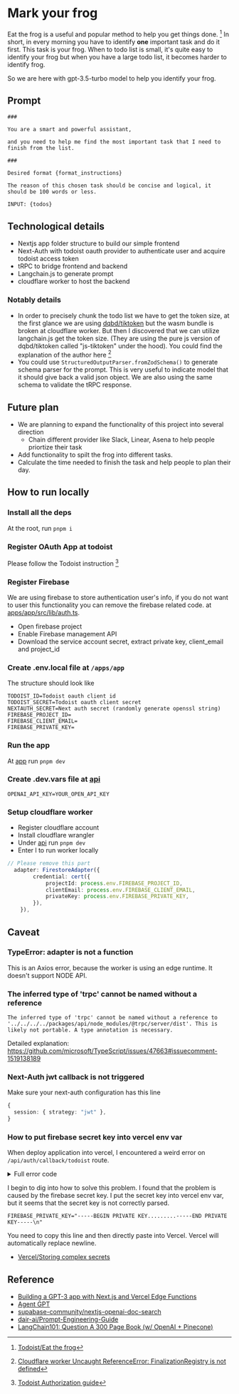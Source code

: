 # Mark your frog

Eat the frog is a useful and popular method to help you get things done. [^1] In short, in every morning you have to identify **one** important task and do it first. This task is your frog. When to todo list is small, it's quite easy to identify your frog but when you have a large todo list, it becomes harder to identify frog.

So we are here with gpt-3.5-turbo model to help you identify your frog.

## Prompt

```
### 

You are a smart and powerful assistant,

and you need to help me find the most important task that I need to finish from the list. 

###

Desired format {format_instructions}

The reason of this chosen task should be concise and logical, it should be 100 words or less.

INPUT: {todos}
```

## Technological details

- Nextjs app folder structure to build our simple frontend
- Next-Auth with todoist oauth provider to authenticate user and acquire todoist access token
- tRPC to bridge frontend and backend
- Langchain.js to generate prompt
- cloudflare worker to host the backend 

### Notably details

- In order to precisely chunk the todo list we have to get the token size, at the first glance we are using [dqbd/tiktoken](https://github.com/dqbd/tiktoken) but the wasm bundle is broken at cloudflare worker. But then I discovered that we can utilize langchain.js get the token size. (They are using the pure js version of dqbd/tiktoken called "js-tiktoken" under the hood). You could find the explanation of the author here [^2]
- You could use `StructuredOutputParser.fromZodSchema()` to generate schema parser for the prompt. This is very useful to indicate model that it should give back a valid json object. We are also using the same schema to validate the tRPC response.

## Future plan

- We are planning to expand the functionality of this project into several direction
  - Chain different provider like Slack, Linear, Asena to help people priortize their task
- Add functionality to spilt the frog into different tasks.
- Calculate the time needed to finish the task and help people to plan their day.

## How to run locally

### Install all the deps

At the root, run `pnpm i`

### Register OAuth App at todoist

Please follow the Todoist instruction [^3]

### Register Firebase

We are using firebase to store authentication user's info, if you do not want to user this functionality you can remove the firebase related code. at [apps/app/src/lib/auth.ts](./apps/app/src/lib/auth.ts). 

- Open firebase project
- Enable Firebase management API 
- Download the service account secret, extract private key, client_email and project_id

### Create .env.local file at `/apps/app`

The structure should look like

```
TODOIST_ID=Todoist oauth client id
TODOIST_SECRET=Todoist oauth client secret
NEXTAUTH_SECRET=Next auth secret (randomly generate openssl string)
FIREBASE_PROJECT_ID=
FIREBASE_CLIENT_EMAIL=
FIREBASE_PRIVATE_KEY=
```

### Run the app

At [app](/apps/app/) run `pnpm dev`

### Create .dev.vars file at [api](/packages/api/)

```
OPENAI_API_KEY=YOUR_OPEN_API_KEY
```


### Setup cloudflare worker

- Register cloudflare account
- Install cloudflare wrangler
- Under [api](/packages/api/) run `pnpm dev`
- Enter l to run worker locally


```ts
// Please remove this part
  adapter: FirestoreAdapter({
		credential: cert({
			projectId: process.env.FIREBASE_PROJECT_ID,
			clientEmail: process.env.FIREBASE_CLIENT_EMAIL,
			privateKey: process.env.FIREBASE_PRIVATE_KEY,
		}),
	}),
```


## Caveat

### TypeError: adapter is not a function

This is an Axios error, because the worker is using an edge runtime. It doesn't support NODE API.

### The inferred type of 'trpc' cannot be named without a reference

```
The inferred type of 'trpc' cannot be named without a reference to '../../../../packages/api/node_modules/@trpc/server/dist'. This is likely not portable. A type annotation is necessary.
```

Detailed explanation: https://github.com/microsoft/TypeScript/issues/47663#issuecomment-1519138189

### Next-Auth jwt callback is not triggered

Make sure your next-auth configuration has this line

```ts
{
  session: { strategy: "jwt" },
}
```

### How to put firebase secret key into vercel env var


When deploy application into vercel, I encountered a weird error on `/api/auth/callback/todoist` route. 

<details>
  <summary>Full error code</summary>

  ```
    [next-auth][error][OAUTH_CALLBACK_HANDLER_ERROR] 
    https://next-auth.js.org/errors#oauth_callback_handler_error 2 UNKNOWN: Getting metadata from plugin failed with error: error:1E08010C:DECODER routines::unsupported Error: 2 UNKNOWN: Getting metadata from plugin failed with error: error:1E08010C:DECODER routines::unsupported
        at callErrorFromStatus (/var/task/node_modules/.pnpm/@grpc+grpc-js@1.8.14/node_modules/@grpc/grpc-js/build/src/call.js:31:19)
        at Object.onReceiveStatus (/var/task/node_modules/.pnpm/@grpc+grpc-js@1.8.14/node_modules/@grpc/grpc-js/build/src/client.js:351:73)
        at Object.onReceiveStatus (/var/task/node_modules/.pnpm/@grpc+grpc-js@1.8.14/node_modules/@grpc/grpc-js/build/src/client-interceptors.js:323:181)
        at /var/task/node_modules/.pnpm/@grpc+grpc-js@1.8.14/node_modules/@grpc/grpc-js/build/src/resolving-call.js:94:78
        at process.processTicksAndRejections (node:internal/process/task_queues:77:11)
    for call at
        at ServiceClientImpl.makeServerStreamRequest (/var/task/node_modules/.pnpm/@grpc+grpc-js@1.8.14/node_modules/@grpc/grpc-js/build/src/client.js:334:34)
        at ServiceClientImpl.<anonymous> (/var/task/node_modules/.pnpm/@grpc+grpc-js@1.8.14/node_modules/@grpc/grpc-js/build/src/make-client.js:105:19)
        at /var/task/node_modules/.pnpm/@google-cloud+firestore@6.6.0/node_modules/@google-cloud/firestore/build/src/v1/firestore_client.js:227:29
        at /var/task/node_modules/.pnpm/google-gax@3.6.0/node_modules/google-gax/build/src/streamingCalls/streamingApiCaller.js:38:28
        at /var/task/node_modules/.pnpm/google-gax@3.6.0/node_modules/google-gax/build/src/normalCalls/timeout.js:44:16
        at Object.request (/var/task/node_modules/.pnpm/google-gax@3.6.0/node_modules/google-gax/build/src/streamingCalls/streaming.js:130:40)
        at Timeout.makeRequest [as _onTimeout] (/var/task/node_modules/.pnpm/retry-request@5.0.2/node_modules/retry-request/index.js:141:28)
        at listOnTimeout (node:internal/timers:569:17)
        at process.processTimers (node:internal/timers:512:7)
    Caused by: Error
        at Query._get (/var/task/node_modules/.pnpm/@google-cloud+firestore@6.6.0/node_modules/@google-cloud/firestore/build/src/reference.js:1717:23)
        at Query.get (/var/task/node_modules/.pnpm/@google-cloud+firestore@6.6.0/node_modules/@google-cloud/firestore/build/src/reference.js:1705:21)
        at getOneDoc (/var/task/apps/app/.next/server/chunks/837.js:290:52)
        at getUserByAccount (/var/task/apps/app/.next/server/chunks/837.js:134:35)
        at _callee2$ (/var/task/node_modules/.pnpm/next-auth@4.22.1_next@13.4.1_react-dom@18.2.0_react@18.2.0/node_modules/next-auth/core/errors.js:365:29)
        at tryCatch (/var/task/node_modules/.pnpm/@babel+runtime@7.21.5/node_modules/@babel/runtime/helpers/regeneratorRuntime.js:44:17)
        at Generator.<anonymous> (/var/task/node_modules/.pnpm/@babel+runtime@7.21.5/node_modules/@babel/runtime/helpers/regeneratorRuntime.js:125:22)
        at Generator.next (/var/task/node_modules/.pnpm/@babel+runtime@7.21.5/node_modules/@babel/runtime/helpers/regeneratorRuntime.js:69:21)
        at asyncGeneratorStep (/var/task/node_modules/.pnpm/@babel+runtime@7.21.5/node_modules/@babel/runtime/helpers/asyncToGenerator.js:3:24)
        at _next (/var/task/node_modules/.pnpm/@babel+runtime@7.21.5/node_modules/@babel/runtime/helpers/asyncToGenerator.js:22:9) {
      name: 'GetUserByAccountError',
      code: 2
    }
  ```
</details>

I begin to dig into how to solve this problem. I found that the problem is caused by the firebase secret key. I put the secret key into vercel env var, but it seems that the secret key is not correctly parsed.

```
FIREBASE_PRIVATE_KEY="-----BEGIN PRIVATE KEY.........-----END PRIVATE KEY-----\n"
```

You need to copy this line and then directly paste into Vercel. Vercel will automatically replace newline.


- [Vercel/Storing complex secrets](https://github.com/vercel/vercel/issues/749#issuecomment-1323978876)


## Reference

- [Building a GPT-3 app with Next.js and Vercel Edge Functions](https://vercel.com/blog/gpt-3-app-next-js-vercel-edge-functions)
- [Agent GPT](https://github.com/reworkd/AgentGPT)
- [supabase-community/nextjs-openai-doc-search](https://github.com/supabase-community/nextjs-openai-doc-search/)
- [dair-ai/Prompt-Engineering-Guide](https://github.com/dair-ai/Prompt-Engineering-Guide)
- [LangChain101: Question A 300 Page Book (w/ OpenAI + Pinecone)](https://www.youtube.com/watch?v=h0DHDp1FbmQ)


[^1]: [Todoist/Eat the frog](https://todoist.com/productivity-methods/eat-the-frog)
[^2]: [Cloudflare worker Uncaught ReferenceError: FinalizationRegistry is not defined](https://github.com/dqbd/tiktoken/issues/46)
[^3]: [Todoist Authorization guide](https://developer.todoist.com/guides/#authorization)